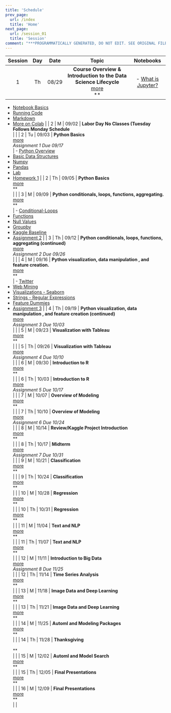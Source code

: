 ```yaml
---
title: 'Schedule'
prev_page:
  url: /index
  title: 'Home'
next_page:
  url: /session_01
  title: 'Session'
comment: "***PROGRAMMATICALLY GENERATED, DO NOT EDIT. SEE ORIGINAL FILES IN /content***"
---
```

|  Session  |  Day  |  Date  |  Topic  |  Notebooks  |
|  :-----:  |  :-----:  |  :-----:  |  :-------------------------------------------------:  |  :-------------------------------------------------:  |
|  1  |  Th  |  08/29  |  **Course  Overview  &  Introduction  to  the  Data  Science  Lifecycle**  <br>  [more](/MGMT6560-fa19/sessions/session1/)  <br>  **  <br>  |  -  [What  is  Jupyter?](https://colab.research.google.com/github/rpi-techfundamentals/spring2019-materials/blob/master/01-overview/01-notebook-basics/01-what-is-jupyter.ipynb#scrollTo=mdFTkIqGwgOJ) 
-  [Notebook  Basics](https://colab.research.google.com/github/rpi-techfundamentals/spring2019-materials/blob/master/01-overview/01-notebook-basics/02-notebook-basics.ipynb) 
-  [Running  Code](https://colab.research.google.com/github/rpi-techfundamentals/spring2019-materials/blob/master/01-overview/01-notebook-basics/03-running-code.ipynb) 
-  [Markdown](https://colab.research.google.com/github/rpi-techfundamentals/spring2019-materials/blob/master/01-overview/01-notebook-basics/04-markdown.ipynb) 
-  [More  on  Colab](https://colab.research.google.com/notebooks/welcome.ipynb)  |
|  2  |  M  |  09/02  |  **Labor  Day  No  Classes  (Tuesday  Follows  Monday  Schedule**  <br>    |    |
|  2  |  Tu  |  09/03  |  **Python  Basics**  <br>  [more](/MGMT6560-fa19/sessions/session2/)  <br>  *Assignment  1  Due  09/17*  <br>  |  -  [Python  Overview](https://colab.research.google.com/github/rpi-techfundamentals/spring2019-materials/blob/master/02-intro-python/01-intro-python-overview.ipynb) 
-  [Basic  Data  Structures](https://colab.research.google.com/github/rpi-techfundamentals/spring2019-materials/blob/master/02-intro-python/02-intro-python-datastructures.ipynbhttps://colab.research.google.com/github/rpi-techfundamentals/spring2019-materials/blob/master/02-intro-python/03-intro-python-numpy.ipynb) 
-  [Numpy](https://colab.research.google.com/github/rpi-techfundamentals/spring2019-materials/blob/master/02-intro-python/04-intro-python-pandas.ipynb) 
-  [Pandas](https://colab.research.google.com/github/rpi-techfundamentals/spring2019-materials/blob/master/02-intro-python/04-intro-python-pandas.ipynb) 
-  [Lab](https://colab.research.google.com/github/rpi-techfundamentals/spring2019-materials/blob/master/02-intro-python/lab/lab.ipynb) 
-  [Homework  1](https://colab.research.google.com/github/rpi-techfundamentals/spring2019-materials/blob/master/02-intro-python/hm-01/hm01.ipynb)  |
|  2  |  Th  |  09/05  |  **Python  Basics**  <br>  [more](/MGMT6560-fa19/sessions/session3/)  <br>  **  <br>  |    |
|  3  |  M  |  09/09  |  **Python  conditionals,  loops,  functions,  aggregating.**  <br>  [more](/MGMT6560-fa19/sessions/session4/)  <br>  **  <br>  |  -  [Conditional-Loops](https://colab.research.google.com/github/rpi-techfundamentals/spring2019-materials/blob/master/03-python/01-intro-python-conditionals-loops.ipynb) 
-  [Functions](https://colab.research.google.com/github/rpi-techfundamentals/spring2019-materials/blob/master/03-python/02-intro-python-functions.ipynb) 
-  [Null  Values](https://colab.research.google.com/github/rpi-techfundamentals/spring2019-materials/blob/master/03-python/03-intro-python-null-values.ipynb) 
-  [Groupby](https://colab.research.google.com/github/rpi-techfundamentals/spring2019-materials/blob/master/03-python/04-intro-python-groupby.ipynb) 
-  [Kaggle  Baseline](https://colab.research.google.com/github/rpi-techfundamentals/spring2019-materials/blob/master/03-python/05-intro-kaggle-baseline.ipynb) 
-  [Assignment  2](https://colab.research.google.com/github/rpi-techfundamentals/spring2019-materials/blob/master/03-python/hm-02/hm02.ipynb)  |
|  3  |  Th  |  09/12  |  **Python  conditionals,  loops,  functions,  aggregating  (continued)**  <br>  [more](/MGMT6560-fa19/sessions/session5/)  <br>  *Assignment  2  Due  09/26*  <br>  |    |
|  4  |  M  |  09/16  |  **Python  visualization,  data  manipulation  ,  and  feature  creation.**  <br>  [more](/MGMT6560-fa19/sessions/session6/)  <br>  **  <br>  |  -  [Twitter](https://colab.research.google.com/github/rpi-techfundamentals/spring2019-materials/blob/master/04-viz-api-scraper/01_intro_api_twitter.ipynb) 
-  [Web  Mining](https://colab.research.google.com/github/rpi-techfundamentals/spring2019-materials/blob/master/04-viz-api-scraper/02_intro_python_webmining.ipynb) 
-  [Visualizations  -  Seaborn](https://colab.research.google.com/github/rpi-techfundamentals/spring2019-materials/blob/master/04-viz-api-scraper/03_visualization_python_seaborn.ipynb) 
-  [Strings  -  Regular  Expressions](https://colab.research.google.com/github/rpi-techfundamentals/spring2019-materials/blob/master/04-viz-api-scraper/04_strings_and_regular_expressions.ipynb) 
-  [Feature  Dummies](https://colab.research.google.com/github/rpi-techfundamentals/spring2019-materials/blob/master/04-viz-api-scraper/05_features_dummies.ipynb) 
-  [Assignment  3](https://colab.research.google.com/github/rpi-techfundamentals/spring2019-materials/blob/master/04-viz-api-scraper/hm-03/hm03.ipynb)  |
|  4  |  Th  |  09/19  |  **Python  visualization,  data  manipulation  ,  and  feature  creation  (continued)**  <br>  [more](/MGMT6560-fa19/sessions/session7/)  <br>  *Assignment  3  Due  10/03*  <br>  |    |
|  5  |  M  |  09/23  |  **Visualization  with  Tableau**  <br>  [more](/MGMT6560-fa19/sessions/session8/)  <br>  **  <br>  |    |
|  5  |  Th  |  09/26  |  **Visualization  with  Tableau**  <br>  [more](/MGMT6560-fa19/sessions/session9/)  <br>  *Assignment  4  Due  10/10*  <br>  |    |
|  6  |  M  |  09/30  |  **Introduction  to  R**  <br>  [more](/MGMT6560-fa19/sessions/session10/)  <br>  **  <br>  |    |
|  6  |  Th  |  10/03  |  **Introduction  to  R**  <br>  [more](/MGMT6560-fa19/sessions/session11/)  <br>  *Assignment  5  Due  10/17*  <br>  |    |
|  7  |  M  |  10/07  |  **Overview  of  Modeling**  <br>  [more](/MGMT6560-fa19/sessions/session12/)  <br>  **  <br>  |    |
|  7  |  Th  |  10/10  |  **Overview  of  Modeling**  <br>  [more](/MGMT6560-fa19/sessions/session13/)  <br>  *Assignment  6  Due  10/24*  <br>  |    |
|  8  |  M  |  10/14  |  **Review/Kaggle  Project  Introduction**  <br>  [more](/MGMT6560-fa19/sessions/session14/)  <br>  **  <br>  |    |
|  8  |  Th  |  10/17  |  **Midterm**  <br>  [more](/MGMT6560-fa19/sessions/session15/)  <br>  *Assignment  7  Due  10/31*  <br>  |    |
|  9  |  M  |  10/21  |  **Classification**  <br>  [more](/MGMT6560-fa19/sessions/session16/)  <br>  **  <br>  |    |
|  9  |  Th  |  10/24  |  **Classification**  <br>  [more](/MGMT6560-fa19/sessions/session17/)  <br>  **  <br>  |    |
|  10  |  M  |  10/28  |  **Regression**  <br>  [more](/MGMT6560-fa19/sessions/session18/)  <br>  **  <br>  |    |
|  10  |  Th  |  10/31  |  **Regression**  <br>  [more](/MGMT6560-fa19/sessions/session19/)  <br>  **  <br>  |    |
|  11  |  M  |  11/04  |  **Text  and  NLP**  <br>  [more](/MGMT6560-fa19/sessions/session20/)  <br>  **  <br>  |    |
|  11  |  Th  |  11/07  |  **Text  and  NLP**  <br>  [more](/MGMT6560-fa19/sessions/session21/)  <br>  **  <br>  |    |
|  12  |  M  |  11/11  |  **Introduction  to  Big  Data**  <br>  [more](/MGMT6560-fa19/sessions/session22/)  <br>  *Assignment  8  Due  11/25*  <br>  |    |
|  12  |  Th  |  11/14  |  **Time  Series  Analysis**  <br>  [more](/MGMT6560-fa19/sessions/session23/)  <br>  **  <br>  |    |
|  13  |  M  |  11/18  |  **Image  Data  and  Deep  Learning**  <br>  [more](/MGMT6560-fa19/sessions/session24/)  <br>  **  <br>  |    |
|  13  |  Th  |  11/21  |  **Image  Data  and  Deep  Learning**  <br>  [more](/MGMT6560-fa19/sessions/session25/)  <br>  **  <br>  |    |
|  14  |  M  |  11/25  |  **Automl  and  Modeling  Packages**  <br>  [more](/MGMT6560-fa19/sessions/session26/)  <br>  **  <br>  |    |
|  14  |  Th  |  11/28  |  **Thanksgiving**  <br>    <br>  **  <br>  |    |
|  15  |  M  |  12/02  |  **Automl  and  Model  Search**  <br>  [more](/MGMT6560-fa19/sessions/session27/)  <br>  **  <br>  |    |
|  15  |  Th  |  12/05  |  **Final  Presentations**  <br>  [more](/MGMT6560-fa19/sessions/session28/)  <br>  **  <br>  |    |
|  16  |  M  |  12/09  |  **Final  Presentations**  <br>  [more](/MGMT6560-fa19/sessions/session29/)  <br>  **  <br>  |    |
